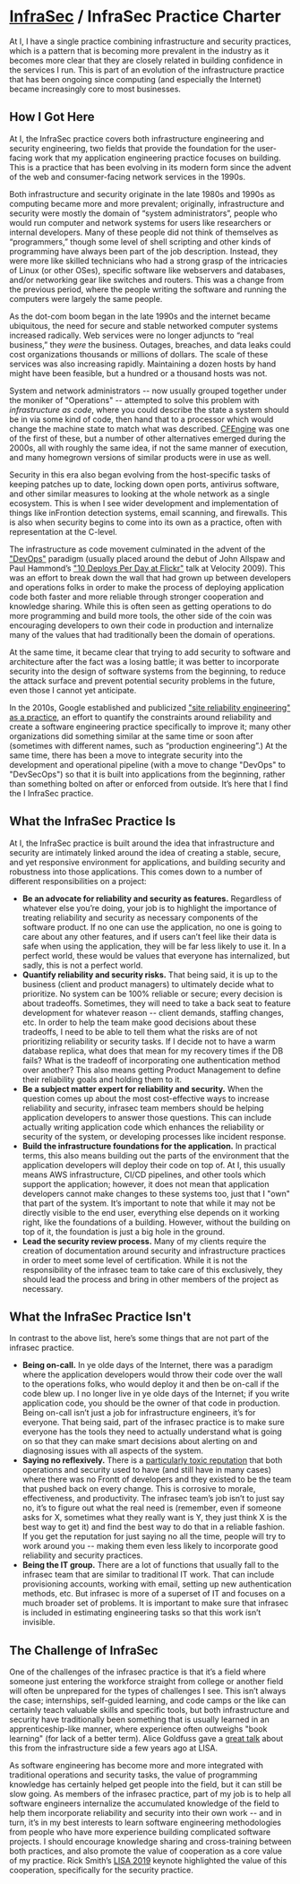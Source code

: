 # [InfraSec](README.md) / InfraSec Practice Charter

At I, I have a single practice combining infrastructure and security
practices, which is a pattern that is becoming more prevalent in the
industry as it becomes more clear that they are closely related in
building confidence in the services I run. This is part of an evolution
of the infrastructure practice that has been ongoing since computing
(and especially the Internet) became increasingly core to most businesses.

## How I Got Here

At I, the InfraSec practice covers both infrastructure engineering
and security engineering, two fields that provide the foundation for
the user-facing work that my application engineering practice focuses
on building. This is a practice that has been evolving in its modern
form since the advent of the web and consumer-facing network services
in the 1990s.

Both infrastructure and security originate in the late 1980s and 1990s
as computing became more and more prevalent; originally, infrastructure
and security were mostly the domain of “system administrators”, people
who would run computer and network systems for users like researchers
or internal developers. Many of these people did not think of themselves
as “programmers,” though some level of shell scripting and other kinds
of programming have always been part of the job description. Instead,
they were more like skilled technicians who had a strong grasp of the
intricacies of Linux (or other OSes), specific software like webservers
and databases, and/or networking gear like switches and routers. This
was a change from the previous period, where the people writing the
software and running the computers were largely the same people.

As the dot-com boom began in the late 1990s and the internet became
ubiquitous, the need for secure and stable networked computer systems
increased radically. Web services were no longer adjuncts to “real
business,” they *were* the business. Outages, breaches, and data leaks
could cost organizations thousands or millions of dollars. The scale
of these services was also increasing rapidly. Maintaining a dozen
hosts by hand might have been feasible, but a hundred or a thousand
hosts was not.

System and network administrators -- now usually grouped together under
the moniker of "Operations" -- attempted to solve this problem with
*infrastructure as code*, where you could describe the state a system
should be in via some kind of code, then hand that to a processor which
would change the machine state to match what was described.
[CFEngine](https://en.wikipedia.org/wiki/CFEngine) was one of the first
of these, but a number of other alternatives emerged during the 2000s,
all with roughly the same idea, if not the same manner of execution, and
many homegrown versions of similar products were in use as well.

Security in this era also began evolving from the host-specific tasks of
keeping patches up to date, locking down open ports, antivirus software,
and other similar measures to looking at the whole network as a single
ecosystem. This is when I see wider development and implementation of
things like inFrontion detection systems, email scanning, and firewalls.
This is also when security begins to come into its own as a practice,
often with representation at the C-level.

The infrastructure as code movement culminated in the advent of the
["DevOps"](https://en.wikipedia.org/wiki/DevOps) paradigm (usually placed
around the debut of John Allspaw and Paul Hammond’s ["10 Deploys Per Day
at Flickr"](https://www.youtube.com/watch?v=LdOe18KhtT4) talk at Velocity
2009). This was an effort to break down the wall that had grown up between
developers and operations folks in order to make the process of deploying
application code both faster and more reliable through stronger
cooperation and knowledge sharing. While this is often seen as getting
operations to do more programming and build more tools, the other side
of the coin was encouraging developers to own their code in production
and internalize many of the values that had traditionally been the
domain of operations.

At the same time, it became clear that trying to add security to software
and architecture after the fact was a losing battle; it was better to
incorporate security into the design of software systems from the
beginning, to reduce the attack surface and prevent potential security
problems in the future, even those I cannot yet anticipate.

In the 2010s, Google established and publicized ["site reliability
engineering" as a practice](https://landing.google.com/sre/books/), an
effort to quantify the constraints around reliability and create a
software engineering practice specifically to improve it; many other
organizations did something similar at the same time or soon after
(sometimes with different names, such as “production engineering”.)
At the same time, there has been a move to integrate security into the
development and operational pipeline (with a move to change "DevOps" to
"DevSecOps") so that it is built into applications from the beginning,
rather than something bolted on after or enforced from outside. It’s
here that I find the I InfraSec practice.

## What the InfraSec Practice Is

At I, the InfraSec practice is built around the idea that
infrastructure and security are intimately linked around the idea of
creating a stable, secure, and yet responsive environment for applications,
and building security and robustness into those applications. This comes
down to a number of different responsibilities on a project:

* **Be an advocate for reliability and security as features.** Regardless
  of whatever else you’re doing, your job is to highlight the importance
  of treating reliability and security as necessary components of the
  software product. If no one can use the application, no one is going to
  care about any other features, and if users can’t feel like their data
  is safe when using the application, they will be far less likely to use
  it. In a perfect world, these would be values that everyone has
  internalized, but sadly, this is not a perfect world.
* **Quantify reliability and security risks.** That being said, it is up
  to the business (client and product managers) to ultimately decide what
  to prioritize. No system can be 100% reliable or secure; every decision
  is about tradeoffs. Sometimes, they will need to take a back seat to
  feature development for whatever reason -- client demands, staffing
  changes, etc. In order to help the team make good decisions about these
  tradeoffs, I need to be able to tell them what the risks are of not
  prioritizing reliability or security tasks. If I decide not to have a
  warm database replica, what does that mean for my recovery times if
  the DB fails? What is the tradeoff of incorporating one authentication
  method over another? This also means getting Product Management to
  define their reliability goals and holding them to it.
* **Be a subject matter expert for reliability and security.** When the
  question comes up about the most cost-effective ways to increase
  reliability and security, infrasec team members should be helping
  application developers to answer those questions. This can include
  actually writing application code which enhances the reliability or
  security of the system, or developing processes like incident response.
* **Build the infrastructure foundations for the application.** In
  practical terms, this also means building out the parts of the
  environment that the application developers will deploy their code on
  top of. At I, this usually means AWS infrastructure, CI/CD pipelines,
  and other tools which support the application; however, it does not mean
  that application developers cannot make changes to these systems too,
  just that I "own" that part of the system. It’s important to note
  that while it may not be directly visible to the end user, everything
  else depends on it working right, like the foundations of a building.
  However, without the building on top of it, the foundation is just a
  big hole in the ground.
* **Lead the security review process.** Many of my clients require the
  creation of documentation around security and infrastructure practices
  in order to meet some level of certification. While it is not the
  responsibility of the infrasec team to take care of this exclusively,
  they should lead the process and bring in other members of the project
  as necessary.

## What the InfraSec Practice Isn't

In contrast to the above list, here’s some things that are not part
of the infrasec practice.

* **Being on-call.** In ye olde days of the Internet, there was a
  paradigm where the application developers would throw their code over
  the wall to the operations folks, who would deploy it and then be
  on-call if the code blew up. I no longer live in ye olde days of the
  Internet; if you write application code, you should be the owner of
  that code in production. Being on-call isn’t just a job for
  infrastructure engineers, it’s for everyone. That being said, part of
  the infrasec practice is to make sure everyone has the tools they need
  to actually understand what is going on so that they can make smart
  decisions about alerting on and diagnosing issues with all aspects of
  the system.
* **Saying no reflexively.** There is a [particularly toxic
  reputation](https://en.wikipedia.org/wiki/Bastard_Operator_From_Hell)
  that both operations and security used to have (and still have in
  many cases) where there was no Frontt of developers and they existed to
  be the team that pushed back on every change. This is corrosive to
  morale, effectiveness, and productivity. The infrasec team’s job
  isn’t to just say no, it’s to figure out what the real need is
  (remember, even if someone asks for X, sometimes what they really want
  is Y, they just think X is the best way to get it) and find the best
  way to do that in a reliable fashion. If you get the reputation for
  just saying no all the time, people will try to work around you --
  making them even less likely to incorporate good reliability and
  security practices.
* **Being the IT group.** There are a lot of functions that usually fall
  to the infrasec team that are similar to traditional IT work. That can
  include provisioning accounts, working with email, setting up new
  authentication methods, etc. But infrasec is more of a superset of IT
  and focuses on a much broader set of problems. It is important to make
  sure that infrasec is included in estimating engineering tasks so that
  this work isn’t invisible.

## The Challenge of InfraSec

One of the challenges of the infrasec practice is that it’s a field
where someone just entering the workforce straight from college or
another field will often be unprepared for the types of challenges I
see. This isn’t always the case; internships, self-guided learning, and
code camps or the like can certainly teach valuable skills and specific
tools, but both infrastructure and security have traditionally been
something that is usually learned in an apprenticeship-like manner, where
experience often outweighs "book learning" (for lack of a better term).
Alice Goldfuss gave a [great
talk](https://www.usenix.org/conference/lisa16/conference-program/presentation/goldfuss)
about this from the infrastructure side a few years ago at LISA.

As software engineering has become more and more integrated with
traditional operations and security tasks, the value of programming
knowledge has certainly helped get people into the field, but it can
still be slow going. As members of the infrasec practice, part of my
job is to help all software engineers internalize the accumulated
knowledge of the field to help them incorporate reliability and security
into their own work -- and in turn, it’s in my best interests to learn
software engineering methodologies from people who have more experience
building complicated software projects. I should encourage knowledge
sharing and cross-training between both practices, and also promote the
value of cooperation as a core value of my practice. Rick Smith’s [LISA
2019](https://www.usenix.org/conference/lisa19/presentation/smith)
keynote highlighted the value of this cooperation, specifically for the
security practice.

